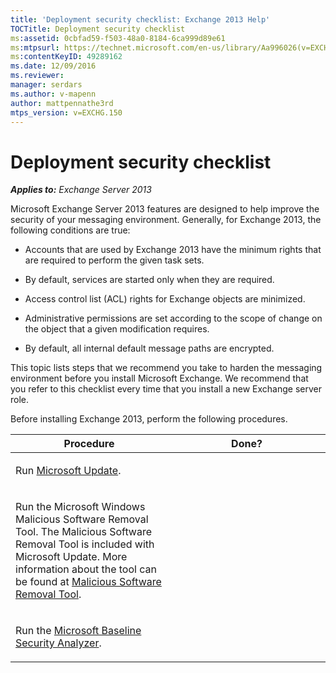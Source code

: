 ```yaml
---
title: 'Deployment security checklist: Exchange 2013 Help'
TOCTitle: Deployment security checklist
ms:assetid: 0cbfad59-f503-48a0-8184-6ca999d89e61
ms:mtpsurl: https://technet.microsoft.com/en-us/library/Aa996026(v=EXCHG.150)
ms:contentKeyID: 49289162
ms.date: 12/09/2016
ms.reviewer: 
manager: serdars
ms.author: v-mapenn
author: mattpennathe3rd
mtps_version: v=EXCHG.150
---
```


# Deployment security checklist

_**Applies to:** Exchange Server 2013_

Microsoft Exchange Server 2013 features are designed to help improve the security of your messaging environment. Generally, for Exchange 2013, the following conditions are true:

  - Accounts that are used by Exchange 2013 have the minimum rights that are required to perform the given task sets.

  - By default, services are started only when they are required.

  - Access control list (ACL) rights for Exchange objects are minimized.

  - Administrative permissions are set according to the scope of change on the object that a given modification requires.

  - By default, all internal default message paths are encrypted.

This topic lists steps that we recommend you take to harden the messaging environment before you install Microsoft Exchange. We recommend that you refer to this checklist every time that you install a new Exchange server role.

Before installing Exchange 2013, perform the following procedures.

<table>
<colgroup>
<col style="width: 50%" />
<col style="width: 50%" />
</colgroup>
<thead>
<tr class="header">
<th>Procedure</th>
<th>Done?</th>
</tr>
</thead>
<tbody>
<tr class="odd">
<td><p>Run <a href="https://go.microsoft.com/fwlink/p/?linkid=54836">Microsoft Update</a>.</p></td>
<td><p> </p></td>
</tr>
<tr class="even">
<td><p>Run the Microsoft Windows Malicious Software Removal Tool. The Malicious Software Removal Tool is included with Microsoft Update. More information about the tool can be found at <a href="http://go.microsoft.com/fwlink/p/?linkid=73452">Malicious Software Removal Tool</a>.</p></td>
<td><p> </p></td>
</tr>
<tr class="odd">
<td><p>Run the <a href="https://go.microsoft.com/fwlink/p/?linkid=16526">Microsoft Baseline Security Analyzer</a>.</p></td>
<td><p> </p></td>
</tr>
</tbody>
</table>
